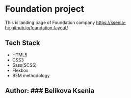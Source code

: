 # Foundation project

This is landing page of Foundation company
https://ksenia-hc.github.io/foundation-layout/

## Tech Stack

- HTML5
- CSS3
- Sass(SCSS)
- Flexbox
- BEM methodology

## Author: ### Belikova Ksenia
